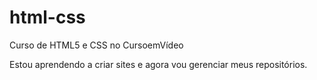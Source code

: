 # html-css
 Curso de HTML5 e CSS no CursoemVídeo

 Estou aprendendo  a criar sites e agora vou gerenciar meus repositórios.
 
